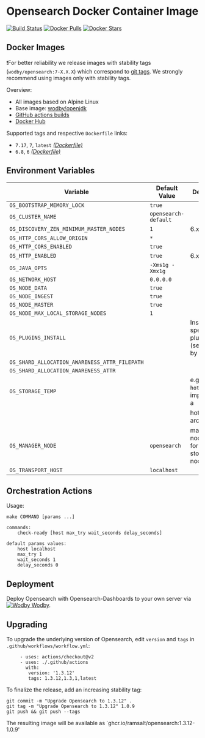 # Opensearch Docker Container Image

[![Build Status](https://github.com/wodby/opensearch/workflows/Build%20docker%20image/badge.svg)](https://github.com/wodby/opensearch/actions)
[![Docker Pulls](https://img.shields.io/docker/pulls/wodby/opensearch.svg)](https://hub.docker.com/r/wodby/opensearch)
[![Docker Stars](https://img.shields.io/docker/stars/wodby/opensearch.svg)](https://hub.docker.com/r/wodby/opensearch)

## Docker Images

❗For better reliability we release images with stability tags (`wodby/opensearch:7-X.X.X`) which correspond to [git tags](https://github.com/wodby/opensearch/releases). We strongly recommend using images only with stability tags. 

Overview:

- All images based on Alpine Linux
- Base image: [wodby/openjdk](https://github.com/wodby/openjdk)
- [GitHub actions builds](https://github.com/wodby/opensearch/actions)
- [Docker Hub](https://hub.docker.com/r/wodby/opensearch)

Supported tags and respective `Dockerfile` links:

- `7.17`, `7`, `latest` [_(Dockerfile)_](https://github.com/wodby/opensearch/tree/master/Dockerfile)
- `6.8`, `6` [_(Dockerfile)_](https://github.com/wodby/opensearch/tree/master/Dockerfile)

## Environment Variables

| Variable                                      | Default Value           | Description                                    |
|-----------------------------------------------|-------------------------|------------------------------------------------|
| `OS_BOOTSTRAP_MEMORY_LOCK`                    | `true`                  |                                                |
| `OS_CLUSTER_NAME`                             | `opensearch-default` |                                                |
| `OS_DISCOVERY_ZEN_MINIMUM_MASTER_NODES`       | `1`                     | 6.x only                                       |
| `OS_HTTP_CORS_ALLOW_ORIGIN`                   | `*`                     |                                                |
| `OS_HTTP_CORS_ENABLED`                        | `true`                  |                                                |
| `OS_HTTP_ENABLED`                             | `true`                  | 6.x only                                       |
| `OS_JAVA_OPTS`                                | `-Xms1g -Xmx1g`         |                                                |
| `OS_NETWORK_HOST`                             | `0.0.0.0`               |                                                |
| `OS_NODE_DATA`                                | `true`                  |                                                |
| `OS_NODE_INGEST`                              | `true`                  |                                                |
| `OS_NODE_MASTER`                              | `true`                  |                                                |
| `OS_NODE_MAX_LOCAL_STORAGE_NODES`             | `1`                     |                                                |
| `OS_PLUGINS_INSTALL`                          |                         | Install specified plugins (separated by comma) |
| `OS_SHARD_ALLOCATION_AWARENESS_ATTR_FILEPATH` |                         |                                                |
| `OS_SHARD_ALLOCATION_AWARENESS_ATTR`          |                         |                                                |
| `OS_STORAGE_TEMP`                             |                         | e.g. `warm` or `hot` for implementing a        |
|                                               |                         | hot-warm architecture                          |
| `OS_MANAGER_NODE`                             | `opensearch`            | manager node name for warm-storage nodes       |
| `OS_TRANSPORT_HOST`                           | `localhost`             |                                                |

## Orchestration Actions

Usage:
```
make COMMAND [params ...]
 
commands:
    check-ready [host max_try wait_seconds delay_seconds]
 
default params values:
    host localhost
    max_try 1
    wait_seconds 1
    delay_seconds 0
```

## Deployment

Deploy Opensearch with Opensearch-Dashboards to your own server via [![Wodby](https://www.google.com/s2/favicons?domain=wodby.com) Wodby](https://wodby.com/stacks/opensearch).

## Upgrading

To upgrade the underlying version of Opensearch, edit `version` and `tags` in `.github/workflows/workflow.yml`:

```
     - uses: actions/checkout@v2
     - uses: ./.github/actions
       with:
        version: '1.3.12'
        tags: 1.3.12,1.3,1,latest
```

To finalize the release, add an increasing stability tag:

```
git commit -m "Upgrade Opensearch to 1.3.12" .
git tag -m "Upgrade Opensearch to 1.3.12" 1.0.9
git push && git push --tags

```

The resulting image will be available as `ghcr.io/ramsalt/opensearch:1.3.12-1.0.9'
